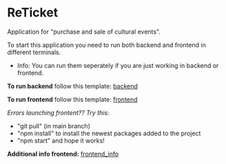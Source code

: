 # ReTicket

Application for "purchase and sale of cultural events". 

To start this application you need to run both backend and frontend in different terminals. 
- Info: You can run them seperately if you are just working in backend or frontend.

**To run backend** follow this template: [backend](https://gitlab.stud.idi.ntnu.no/tdt4140-2022/landsby-1/gruppe_03/reticket/-/blob/main/backend/README.md)

**To run frontend** follow this template: [frontend](https://gitlab.stud.idi.ntnu.no/tdt4140-2022/landsby-1/gruppe_03/reticket/-/wikis/Project-structure)

_Errors launching frontent?? Try this:_ 
- "git pull" (in main branch)
- "npm install" to install the newest packages added to the project 
- "npm start" and hope it works!

**Additional info frontend:** [frontend_info](https://gitlab.stud.idi.ntnu.no/tdt4140-2022/landsby-1/gruppe_03/reticket/-/blob/main/frontend/README.md)

